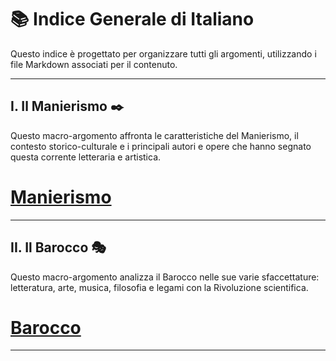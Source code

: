 # 📚 Indice Generale di Italiano

Questo indice è progettato per organizzare tutti gli argomenti, utilizzando i file Markdown associati per il contenuto.

---

## I. Il Manierismo ✒️

Questo macro-argomento affronta le caratteristiche del Manierismo, il contesto storico-culturale e i principali autori e opere che hanno segnato questa corrente letteraria e artistica.  
# [Manierismo](Doc/Manierismo.md)

---

## II. Il Barocco 🎭

Questo macro-argomento analizza il Barocco nelle sue varie sfaccettature: letteratura, arte, musica, filosofia e legami con la Rivoluzione scientifica.  
# [Barocco](Doc/Barocco.md)

---
